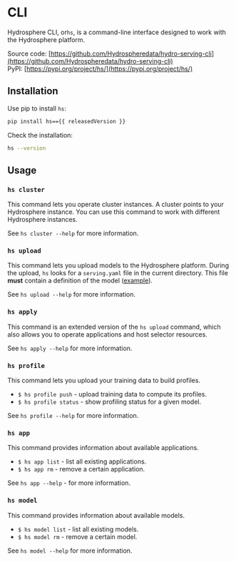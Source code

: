 # CLI

Hydrosphere CLI, or`hs`,  is a command-line interface designed to work with the Hydrosphere platform.

Source code: [https://github.com/Hydrospheredata/hydro-serving-cli](https://github.com/Hydrospheredata/hydro-serving-cli)  
PyPI: [https://pypi.org/project/hs/](https://pypi.org/project/hs/)

## Installation

Use pip to install `hs`:

```bash
pip install hs=={{ releasedVersion }}
```

Check the installation:

```bash
hs --version
```

## Usage

### `hs cluster`

This command lets you operate cluster instances. A cluster points to your Hydrosphere instance. You can use this command to work with different Hydrosphere instances.

See `hs cluster --help` for more information.

### `hs upload`

This command lets you upload models to the Hydrosphere platform. During the upload, `hs` looks for a `serving.yaml` file in the current directory. This file **must** contain a definition of the model \([example](../how-to/write-definitions.md#kind-model)\).

See `hs upload --help` for more information.

### `hs apply`

This command is an extended version of the `hs upload` command, which also allows you to operate applications and host selector resources.

See `hs apply --help` for more information.

### `hs profile`

This command lets you upload your training data to build profiles.

* `$ hs profile push` - upload training data to compute its profiles. 
* `$ hs profile status` - show profiling status for a given model.

See `hs profile --help` for more information.

### `hs app`

This command provides information about available applications.

* `$ hs app list` - list all existing applications.
* `$ hs app rm` - remove a certain application.

See `hs app --help` - for more information.

### `hs model`

This command provides information about available models.

* `$ hs model list` - list all existing models.
* `$ hs model rm` - remove a certain model.

See `hs model --help` for more information.

